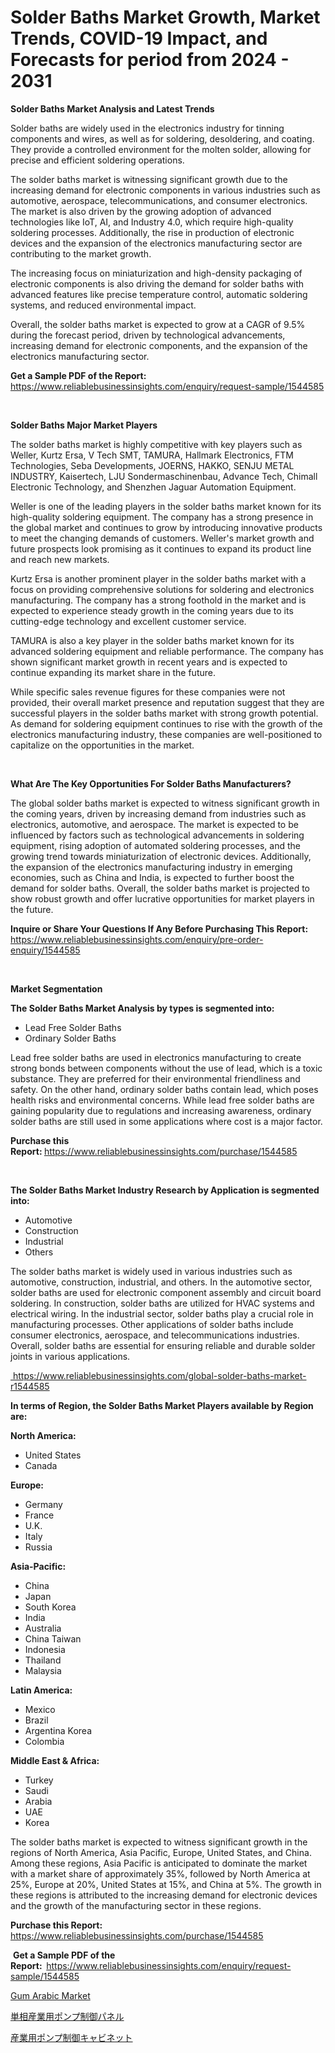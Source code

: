<p><h1>Solder Baths Market Growth, Market Trends, COVID-19 Impact, and Forecasts for period from 2024 - 2031</h1></p><p><strong>Solder Baths Market Analysis and Latest Trends</strong></p>
<p><p>Solder baths are widely used in the electronics industry for tinning components and wires, as well as for soldering, desoldering, and coating. They provide a controlled environment for the molten solder, allowing for precise and efficient soldering operations.</p><p>The solder baths market is witnessing significant growth due to the increasing demand for electronic components in various industries such as automotive, aerospace, telecommunications, and consumer electronics. The market is also driven by the growing adoption of advanced technologies like IoT, AI, and Industry 4.0, which require high-quality soldering processes. Additionally, the rise in production of electronic devices and the expansion of the electronics manufacturing sector are contributing to the market growth.</p><p>The increasing focus on miniaturization and high-density packaging of electronic components is also driving the demand for solder baths with advanced features like precise temperature control, automatic soldering systems, and reduced environmental impact.</p><p>Overall, the solder baths market is expected to grow at a CAGR of 9.5% during the forecast period, driven by technological advancements, increasing demand for electronic components, and the expansion of the electronics manufacturing sector.</p></p>
<p><strong>Get a Sample PDF of the Report:&nbsp;</strong> <a href="https://www.reliablebusinessinsights.com/enquiry/request-sample/1544585">https://www.reliablebusinessinsights.com/enquiry/request-sample/1544585</a></p>
<p>&nbsp;</p>
<p><strong>Solder Baths Major Market Players</strong></p>
<p><p>The solder baths market is highly competitive with key players such as Weller, Kurtz Ersa, V Tech SMT, TAMURA, Hallmark Electronics, FTM Technologies, Seba Developments, JOERNS, HAKKO, SENJU METAL INDUSTRY, Kaisertech, LJU Sondermaschinenbau, Advance Tech, Chimall Electronic Technology, and Shenzhen Jaguar Automation Equipment.</p><p>Weller is one of the leading players in the solder baths market known for its high-quality soldering equipment. The company has a strong presence in the global market and continues to grow by introducing innovative products to meet the changing demands of customers. Weller's market growth and future prospects look promising as it continues to expand its product line and reach new markets.</p><p>Kurtz Ersa is another prominent player in the solder baths market with a focus on providing comprehensive solutions for soldering and electronics manufacturing. The company has a strong foothold in the market and is expected to experience steady growth in the coming years due to its cutting-edge technology and excellent customer service.</p><p>TAMURA is also a key player in the solder baths market known for its advanced soldering equipment and reliable performance. The company has shown significant market growth in recent years and is expected to continue expanding its market share in the future.</p><p>While specific sales revenue figures for these companies were not provided, their overall market presence and reputation suggest that they are successful players in the solder baths market with strong growth potential. As demand for soldering equipment continues to rise with the growth of the electronics manufacturing industry, these companies are well-positioned to capitalize on the opportunities in the market.</p></p>
<p>&nbsp;</p>
<p><strong>What Are The Key Opportunities For Solder Baths Manufacturers?</strong></p>
<p><p>The global solder baths market is expected to witness significant growth in the coming years, driven by increasing demand from industries such as electronics, automotive, and aerospace. The market is expected to be influenced by factors such as technological advancements in soldering equipment, rising adoption of automated soldering processes, and the growing trend towards miniaturization of electronic devices. Additionally, the expansion of the electronics manufacturing industry in emerging economies, such as China and India, is expected to further boost the demand for solder baths. Overall, the solder baths market is projected to show robust growth and offer lucrative opportunities for market players in the future.</p></p>
<p><strong>Inquire or Share Your Questions If Any Before Purchasing This Report:</strong> <a href="https://www.reliablebusinessinsights.com/enquiry/pre-order-enquiry/1544585">https://www.reliablebusinessinsights.com/enquiry/pre-order-enquiry/1544585</a></p>
<p>&nbsp;</p>
<p><strong>Market Segmentation</strong></p>
<p><strong>The Solder Baths Market Analysis by types is segmented into:</strong></p>
<p><ul><li>Lead Free Solder Baths</li><li>Ordinary Solder Baths</li></ul></p>
<p><p>Lead free solder baths are used in electronics manufacturing to create strong bonds between components without the use of lead, which is a toxic substance. They are preferred for their environmental friendliness and safety. On the other hand, ordinary solder baths contain lead, which poses health risks and environmental concerns. While lead free solder baths are gaining popularity due to regulations and increasing awareness, ordinary solder baths are still used in some applications where cost is a major factor.</p></p>
<p><strong>Purchase this Report:&nbsp;</strong><a href="https://www.reliablebusinessinsights.com/purchase/1544585">https://www.reliablebusinessinsights.com/purchase/1544585</a></p>
<p>&nbsp;</p>
<p><strong>The Solder Baths Market Industry Research by Application is segmented into:</strong></p>
<p><ul><li>Automotive</li><li>Construction</li><li>Industrial</li><li>Others</li></ul></p>
<p><p>The solder baths market is widely used in various industries such as automotive, construction, industrial, and others. In the automotive sector, solder baths are used for electronic component assembly and circuit board soldering. In construction, solder baths are utilized for HVAC systems and electrical wiring. In the industrial sector, solder baths play a crucial role in manufacturing processes. Other applications of solder baths include consumer electronics, aerospace, and telecommunications industries. Overall, solder baths are essential for ensuring reliable and durable solder joints in various applications.</p></p>
<p><a href="https://www.reliablebusinessinsights.com/global-solder-baths-market-r1544585">&nbsp;https://www.reliablebusinessinsights.com/global-solder-baths-market-r1544585</a></p>
<p><strong>In terms of Region, the Solder Baths Market Players available by Region are:</strong></p>
<p>
    <p> <strong> North America: </strong>
        <ul>
            <li>United States</li>
            <li>Canada</li>
        </ul>
        </p> 
    <p> <strong> Europe: </strong>
        <ul>
            <li>Germany</li>
            <li>France</li>
            <li>U.K.</li>
            <li>Italy</li>
            <li>Russia</li>
        </ul>
        </p> 
    <p> <strong> Asia-Pacific: </strong>
        <ul>
            <li>China</li>
            <li>Japan</li>
            <li>South Korea</li>
            <li>India</li>
            <li>Australia</li>
            <li>China Taiwan</li>
            <li>Indonesia</li>
            <li>Thailand</li>
            <li>Malaysia</li>
        </ul>
        </p> 
    <p> <strong> Latin America: </strong>
        <ul>
            <li>Mexico</li>
            <li>Brazil</li>
            <li>Argentina Korea</li>
            <li>Colombia</li>
        </ul>
        </p> 
    <p> <strong> Middle East & Africa: </strong>
        <ul>
            <li>Turkey</li>
            <li>Saudi</li>
            <li>Arabia</li>
            <li>UAE</li>
            <li>Korea</li>
        </ul>
    </p>
    </p>
<p><p>The solder baths market is expected to witness significant growth in the regions of North America, Asia Pacific, Europe, United States, and China. Among these regions, Asia Pacific is anticipated to dominate the market with a market share of approximately 35%, followed by North America at 25%, Europe at 20%, United States at 15%, and China at 5%. The growth in these regions is attributed to the increasing demand for electronic devices and the growth of the manufacturing sector in these regions.</p></p>
<p><strong>Purchase this Report: </strong><a href="https://www.reliablebusinessinsights.com/purchase/1544585">https://www.reliablebusinessinsights.com/purchase/1544585</a></p>
<p>&nbsp;<strong>Get a Sample PDF of the Report:&nbsp;&nbsp;</strong><a href="https://www.reliablebusinessinsights.com/enquiry/request-sample/1544585">https://www.reliablebusinessinsights.com/enquiry/request-sample/1544585</a></p>
<p><strong></strong></p>
<p><p><a href="https://github.com/rakibtthstu9900/Market-Research-Report-List-1/blob/main/gum-arabic-market.md">Gum Arabic Market</a></p><p><a href="https://github.com/RaeJenkins1952/Market-Research-Report-List-1/blob/main/7603232154042.md">単相産業用ポンプ制御パネル</a></p><p><a href="https://github.com/andrade7361/Market-Research-Report-List-1/blob/main/2069935154041.md">産業用ポンプ制御キャビネット</a></p></p>
